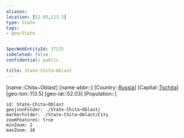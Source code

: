 ```yaml
---
aliases: 
location: [52.03,113.5]
type: State
tags:
- geo/State


SpocWebEntityId: 37225
isDeleted: false
confidential: public

title: State-Chita~Oblast
---
```

[name::Chita~Oblast]
[name-abbr::]
[Country::[Russia](geo/Continent/Europe/Russia.md)]
[Capital::[Tschita](geo/Continent/Europe/Russia/City/Tschita.md)]
[geo-lon::113.5]
[geo-lat::52.03]
[Population::]



```leaflet
id: State-Chita~Oblast
geojsonFolder: ./State-Chita~Oblast/
markerFolder: ./State-Chita~Oblast/City
zoomFeatures: true 
minZoom: 2 
maxZoom: 18
```


